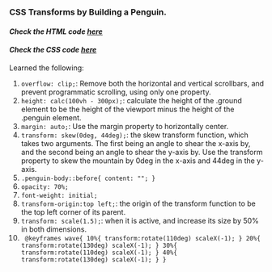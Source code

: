 ### CSS Transforms by Building a Penguin.


#### <i>Check the HTML code [here](./index.html)</i>  
#### <i>Check the CSS code [here](./styles.css)</i>

Learned the following:

1. `overflow: clip;`:  Remove both the horizontal and vertical scrollbars, and prevent programmatic scrolling, using only one property.
2. `height: calc(100vh - 300px);`:  calculate the height of the .ground element to be the height of the viewport minus the height of the .penguin element.
3. `margin: auto;`: Use the margin property to horizontally center.
4. `transform: skew(0deg, 44deg);`: the skew transform function, which takes two arguments. The first being an angle to shear the x-axis by, and the second being an angle to shear the y-axis by.
Use the transform property to skew the mountain by 0deg in the x-axis and 44deg in the y-axis.
5. `.penguin-body::before{
    content: "";
    }`
6. `opacity: 70%;`
7. `font-weight: initial;`
8. `transform-origin:top left;`: the origin of the transform function to be the top left corner of its parent.
9. `transform: scale(1.5);`: when it is active, and increase its size by 50% in both dimensions.
10. ` @keyframes wave{
10%{
        transform:rotate(110deg) scaleX(-1);
    }
    20%{
        transform:rotate(130deg) scaleX(-1);
    }
    30%{
       transform:rotate(110deg) scaleX(-1);
    }
    40%{
        transform:rotate(130deg) scaleX(-1);
    }
}`

